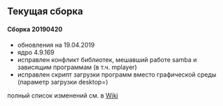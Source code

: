 
## Текущая сборка
#### Сборка 20190420

* обновления на 19.04.2019
* ядро 4.9.169
* исправлен конфликт библиотек, мешавший работе samba и зависящим программам (в т.ч. mplayer)
* исправлен скрипт загрузки программ вместо графической среды (параметр загрузки desktop=)

полный список изменений см. в [Wiki](https://github.com/magos-linux/magos-linux/wiki/История)
